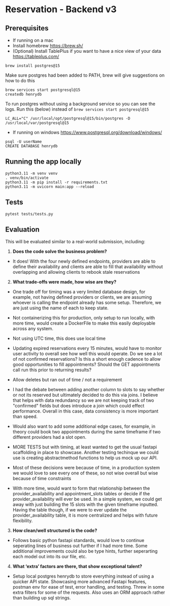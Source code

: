 # Reservation - Backend v3

## Prerequisites
- If running on a mac
- Install homebrew  https://brew.sh/
- (Optional) Install TablePlus if you want to have a nice view of your data https://tableplus.com/

```
brew install postgres@15
```

Make sure postgres had been added to PATH, brew will give suggestions on how to do this

```
brew services start postgresql@15
createdb henrydb
```

To run postgres without using a background service so you can see the logs. Run this (below) instead of `brew services start postgresql@15`

```
LC_ALL="C" /usr/local/opt/postgresql@15/bin/postgres -D /usr/local/var/postgresql@15
```

- If running on windows https://www.postgresql.org/download/windows/
```
psql -U userName
CREATE DATABASE henrydb
```


## Running the app locally
```
python3.11 -m venv venv
. venv/bin/activate
python3.11 -m pip install -r requirements.txt
python3.11 -m uvicorn main:app --reload
```

## Tests

```
pytest tests/tests.py
```

## Evaluation

This will be evaluated similar to a real-world submission, including:

1. **Does the code solve the business problem?**
* It does! With the four newly defined endpoints, providers are able to define their availability and clients are able to fill that availability without overlapping and allowing clients to rebook stale reservations

2. **What trade-offs were made, how wise are they?**
* One trade off for timing was a very limited database design, for example, not having defined providers or clients, we are assuming whoever is calling the endpoint already has some setup. Therefore, we are just using the name of each to keep state. 

* Not containerizing this for production, only setup to run locally, with more time, would create a DockerFile to make this easily deployable across any system. 

* Not using UTC time, this does use local time

* Updating expired reservations every 15 minutes, would have to monitor user activity to overall see how well this would operate. Do we see a lot of not confirmed reservations? Is this a short enough cadence to allow good opportunities to fill appointments? Should the GET appointments call run this prior to returning results? 

* Allow deletes but ran out of time / not a requirement

* I had the debate between adding another column to slots to say whether or not its reserved but ultimately decided to do this via joins. I believe that helps with data redundancy so we are not keeping track of two "confirmed" fields but does introduce a join which could effect performance. Overall in this case, data consistency is more important than speed. 

* Would also want to add some additional edge cases, for example, in theory could book two appointments during the same timeframe if two different providers had a slot open.

* MORE TESTS but with timing, at least wanted to get the usual fastapi scaffolding in place to showcase. Another testing techinque we could use is creating abstractmethod functions to help us mock up our API. 

* Most of these decisions were because of time, in a production system we would love to see every one of these, so not wise overall but wise because of time constraints 

* With more time, would want to form that relationship between the provider_availability and appointment_slots tables or decide if the provider_availability will ever be used. In a simple system, we could get away with just building the 15 slots with the given timeframe inputted. Having the table though, if we were to ever update the provider_availability table, it is more centralized and helps with future flexibility.

3. **How clean/well structured is the code?**
* Follows basic python fastapi standards, would love to continue seperating lines of business out further if I had more time. Some additional improvements could also be type hints, further seperarting each model out into its our file, etc. 

4. **What ‘extra’ factors are there, that show exceptional talent?**
* Setup local postgres henrydb to store everything instead of using a quicker API state. Showcasing more advanced Fastapi features, postman env for ease of test, error handling, and testing. Threw in some extra filters for some of the requests. Also uses an ORM approach rather than building up sql strings. 
